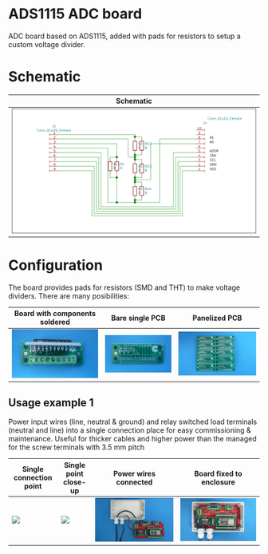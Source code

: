 
# ADS1115 ADC board

ADC board based on ADS1115, added with pads for resistors to setup a custom voltage divider.

# Schematic

Schematic                                                                  |
---------------------------------------------------------------------------|
![](/d-electronics/d05/assets/img/schematic.png)|

# Configuration

The board provides pads for resistors (SMD and THT) to make voltage dividers. There are many posibilities:



Board with components soldered                                        |Bare single PCB|Panelized PCB|
---------------------------------------------------------------------------|---------------|-------------|
![](/d-electronics/d05/assets/img/solderedterminals.jpg)|![](/d-electronics/d05/assets/img/barepcb.jpg)|![](/d-electronics/d05/assets/img/panel.jpg)


## Usage example 1

Power input wires (line, neutral & ground) and relay switched load terminals (neutral and line) into a single connection place for easy commissioning & maintenance. Useful for thicker cables and higher power than the managed for the screw terminals with 3.5 mm pitch 

Single connection point|Single point close-up|Power wires connected|Board fixed to enclosure|
-----------------------|---------------------|---------------------|------------------------|
![](/d-electronicss/d05/assets/img/singlepoint.jpg)|![](/d-electronics/d05/assets/img/singlepointcloseup.jpg)|![](/d-electronics/d05/assets/img/wiresconnection.jpg)|![](/d-electronics/d05/assets/img/boardfixed.jpg)|

